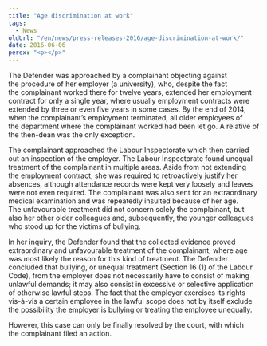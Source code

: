 ```yaml
---
title: "Age discrimination at work"
tags:
  - News
oldUrl: "/en/news/press-releases-2016/age-discrimination-at-work/"
date: 2016-06-06
perex: "<p></p>"
---
```


<!-- imported from the old website -->

<p>The Defender was approached by a complainant objecting against the procedure of her employer (a university), who, despite the fact the complainant worked there for twelve years, extended her employment contract for only a single year, where usually employment contracts were extended by three or even five years in some cases. By the end of 2014, when the complainant’s employment terminated, all older employees of the department where the complainant worked had been let go. A relative of the then-dean was the only exception.</p> <p>The complainant approached the Labour Inspectorate which then carried out an inspection of the employer. The Labour Inspectorate found unequal treatment of the complainant in multiple areas. Aside from not extending the employment contract, she was required to retroactively justify her absences, although attendance records were kept very loosely and leaves were not even required. The complainant was also sent for an extraordinary medical examination and was repeatedly insulted because of her age. The unfavourable treatment did not concern solely the complainant, but also her other older colleagues and, subsequently, the younger colleagues who stood up for the victims of bullying.</p> <p>In her inquiry, the Defender found that the collected evidence proved extraordinary and unfavourable treatment of the complainant, where age was most likely the reason for this kind of treatment. The Defender concluded that bullying, or unequal treatment (Section 16 (1) of the Labour Code), from the employer does not necessarily have to consist of making unlawful demands; it may also consist in excessive or selective application of otherwise lawful steps. The fact that the employer exercises its rights vis-à-vis a certain employee in the lawful scope does not by itself exclude the possibility the employer is bullying or treating the employee unequally.</p> <p>However, this case can only be finally resolved by the court, with which the complainant filed an action.</p>
